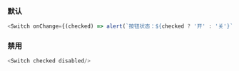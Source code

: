 ### 默认
```js
<Switch onChange={(checked) => alert(`按钮状态：${checked ? '开' : '关'}`)}/>
```
### 禁用
```js
<Switch checked disabled/>
```